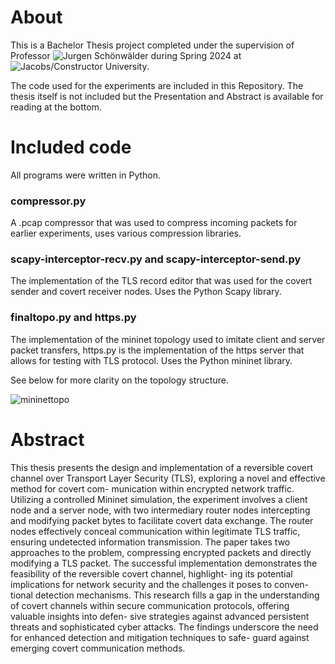 # About
This is a Bachelor Thesis project completed under the supervision of Professor ![Jurgen Sch&ouml;nw&auml;lder](https://www.beadg.de/js/) during Spring 2024 at ![Jacobs/Constructor University](https://constructor.university/).


The code used for the experiments are included in this Repository. The thesis itself is not included but the Presentation and Abstract is available for reading at the bottom.

# Included code
All programs were written in Python.

### compressor.py
A .pcap compressor that was used to compress incoming packets for earlier experiments, uses various compression libraries.

### scapy-interceptor-recv.py and scapy-interceptor-send.py 
The implementation of the TLS record editor that was used for the covert sender and covert receiver nodes. Uses the Python Scapy library.

### finaltopo.py and https.py
The implementation of the mininet topology used to imitate client and server packet transfers, https.py is the implementation of the https server that allows for testing with TLS protocol. Uses the Python mininet library. 

See below for more clarity on the topology structure.

![mininettopo](https://github.com/user-attachments/assets/1bc7600d-c2a5-4155-a8d4-aa3279393c0d)

# Abstract
This thesis presents the design and implementation of a reversible covert channel over
Transport Layer Security (TLS), exploring a novel and effective method for covert com-
munication within encrypted network traffic. Utilizing a controlled Mininet simulation,
the experiment involves a client node and a server node, with two intermediary router
nodes intercepting and modifying packet bytes to facilitate covert data exchange. The
router nodes effectively conceal communication within legitimate TLS traffic, ensuring
undetected information transmission. The paper takes two approaches to the problem,
compressing encrypted packets and directly modifying a TLS packet. The successful
implementation demonstrates the feasibility of the reversible covert channel, highlight-
ing its potential implications for network security and the challenges it poses to conven-
tional detection mechanisms. This research fills a gap in the understanding of covert
channels within secure communication protocols, offering valuable insights into defen-
sive strategies against advanced persistent threats and sophisticated cyber attacks. The
findings underscore the need for enhanced detection and mitigation techniques to safe-
guard against emerging covert communication methods.
